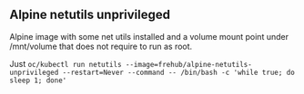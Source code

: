 ## Alpine netutils unprivileged

Alpine image with some net utils installed and a volume mount point under /mnt/volume that does not require to run as root.

Just `oc/kubectl run netutils --image=frehub/alpine-netutils-unprivileged --restart=Never --command -- /bin/bash -c 'while true; do sleep 1; done'
`




